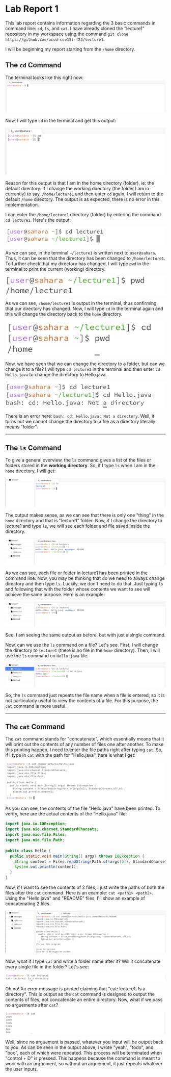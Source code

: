 # Lab Report 1
This lab report contains information regarding the 3 basic commands in command line: `cd`, `ls`, and `cat`. I have already cloned the "lecture1" repository in my workspace using the command `git clone https://github.com/ucsd-cse15l-f23/lecture1`.

I will be beginning my report starting from the `/home` directory.

## The `cd` Command
The terminal looks like this right now: 
![Image](Screenshot.png)

Now, I will type `cd` in the terminal and get this output:

![Image](SS2.png)

Reason for this output is that I am in the home directory (folder), ie: the default directory. If I change the working directory (the folder I am in currently) to say, `/home/lecture1` and then enter `cd` again, I will return to the default `/home` directory. The output is as expected, there is no error in this implementation.

I can enter the `/home/lecture1` directory (folder) by entering the command `cd lecture1`. Here's the output: 

![Image](SS3.png)

As we can see, in the terminal `~/lecture1` is written next to `user@sahara`. Thus, it can be seen that the directory has been changed to `/home/lecture1`. To further check that my directory has changed, I will type `pwd` in the terminal to print the current (working) directory. 

![Image](SS4.png)

As we can see, `/home/lecture1` is output in the terminal, thus confirming that our directory has changed. Now, I will type `cd` in the terminal again and this will change the directory back to the `home` directory. 

![Image](SS5.png)

Now, we have seen that we can change the directory to a folder, but can we change it to a file? I will type `cd lecture1` in the terminal and then enter `cd Hello.java` to change the directory to Hello.java.

![Image](SS6.png)

There is an error here: `bash: cd: Hello.java: Not a directory`. Well, it turns out we cannot change the directory to a file as a directory literally means "folder".

***

## The `ls` Command

To give a general overview, the `ls` command gives a list of the files or folders stored in the **working directory**. So, if I type `ls` when I am in the `home` directory, I will get: 

![Image](SS7.png)

The output makes sense, as we can see that there is only one "thing" in the `home` directory and that is "lecture1" folder. Now, if I change the directory to lecture1 and type `ls`, we will see each folder and file saved inside the directory.

![Image](SS8.png)

As we can see, each file or folder in lecture1 has been printed in the command line. Now, you may be thinking that do we need to always change directory and then type `ls`. Luckily, we don't need to do that. Just typing `ls` and following that with the folder whose contents we want to see will achieve the same purpose. Here is an example: 

![Image](SS9.png)

See! I am seeing the same output as before, but with just a single command. 

Now, can we use the `ls` command on a file? Let's see. First, I will change the directory to `lecture1` (there is no file in the `home` directory). Then, I will use the `ls` command on `Hello.java` file. 

![Image](SS10.png)

So, the `ls` command just repeats the file name when a file is entered, so it is not particularly useful to view the contents of a file. For this purpose, the `cat` command is more useful. 

***

## The `cat` Command

The `cat` command stands for "concatenate", which essentially means that it will print out the contents of any number of files one after another. To make this printing happen, I need to enter the file paths right after typing `cat`. So, if I type in `cat` with the path for "Hello.java", here is what I get: 

![Image](S11.png)

As you can see, the contents of the file "Hello.java" have been printed. To verify, here are the actual contents of the "Hello.java" file: 

```java
import java.io.IOException;
import java.nio.charset.StandardCharsets;
import java.nio.file.Files;
import java.nio.file.Path;

public class Hello {
  public static void main(String[] args) throws IOException {
    String content = Files.readString(Path.of(args[0]), StandardCharsets.UTF_8);    
    System.out.println(content);
  }
}
```

Now, if I want to see the contents of 2 files, I just write the paths of both the files after the `cat` command. Here is an example: `cat <path1> <path2>`. Using the "Hello.java" and "README" files, I'll show an example of concatenating 2 files.

![Image](SS12.png)

Now, what if I type `cat` and write a folder name after it? Will it concatenate every single file in the folder? Let's see: 

![Image](SS13.png)

Oh no! An error message is printed claiming that "cat: lecture1: Is a directory". This is output as the `cat` command is designed to output the contents of files, not concatenate an entire directory. Now, what if we pass no arguements after `cat`?

![Image](SS15.png)

Well, since no arguement is passed, whatever you input will be output back to you. As can be seen in the output above, I wrote "yeah", "todo", and "boo", each of which were repeated. This process will be terminated when "control + D" is pressed. This happens because the command is meant to work with an arguement, so without an arguement, it just repeats whatever the user inputs.
